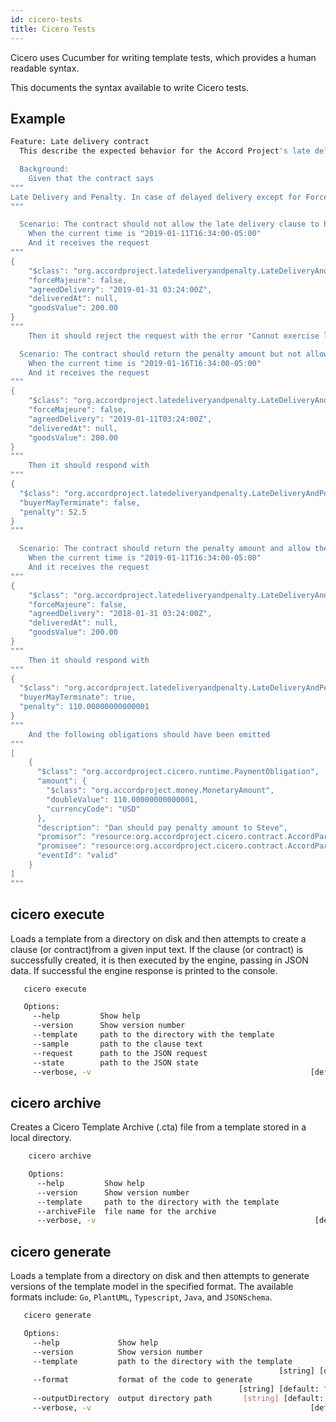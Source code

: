 ```yaml
---
id: cicero-tests
title: Cicero Tests
---
```


Cicero uses Cucumber for writing template tests, which provides a human readable syntax.

This documents the syntax available to write Cicero tests.

## Example

```bash
Feature: Late delivery contract
  This describe the expected behavior for the Accord Project's late delivery and penalty contract

  Background:
    Given that the contract says
"""
Late Delivery and Penalty. In case of delayed delivery except for Force Majeure cases, "Dan" (the Seller) shall pay to "Steve" (the Buyer) for every 2 days of delay penalty amounting to 10.5% of the total value of the Equipment whose delivery has been delayed. Any fractional part of a days is to be considered a full days. The total amount of penalty shall not however, exceed 55% of the total value of the Equipment involved in late delivery. If the delay is more than 15 days, the Buyer is entitled to terminate this Contract.
"""

  Scenario: The contract should not allow the late delivery clause to be triggered when the delivery is on time
    When the current time is "2019-01-11T16:34:00-05:00"
    And it receives the request
"""
{
    "$class": "org.accordproject.latedeliveryandpenalty.LateDeliveryAndPenaltyRequest",
    "forceMajeure": false,
    "agreedDelivery": "2019-01-31 03:24:00Z",
    "deliveredAt": null,
    "goodsValue": 200.00
}
"""
    Then it should reject the request with the error "Cannot exercise late delivery before delivery date"

  Scenario: The contract should return the penalty amount but not allow the buyer to terminate
    When the current time is "2019-01-16T16:34:00-05:00"
    And it receives the request
"""
{
    "$class": "org.accordproject.latedeliveryandpenalty.LateDeliveryAndPenaltyRequest",
    "forceMajeure": false,
    "agreedDelivery": "2019-01-11T03:24:00Z",
    "deliveredAt": null,
    "goodsValue": 200.00
}
"""
    Then it should respond with
"""
{
  "$class": "org.accordproject.latedeliveryandpenalty.LateDeliveryAndPenaltyResponse",
  "buyerMayTerminate": false,
  "penalty": 52.5
}
"""

  Scenario: The contract should return the penalty amount and allow the buyer to terminate
    When the current time is "2019-01-11T16:34:00-05:00"
    And it receives the request
"""
{
    "$class": "org.accordproject.latedeliveryandpenalty.LateDeliveryAndPenaltyRequest",
    "forceMajeure": false,
    "agreedDelivery": "2018-01-31 03:24:00Z",
    "deliveredAt": null,
    "goodsValue": 200.00
}
"""
    Then it should respond with
"""
{
  "$class": "org.accordproject.latedeliveryandpenalty.LateDeliveryAndPenaltyResponse",
  "buyerMayTerminate": true,
  "penalty": 110.00000000000001
}
"""
    And the following obligations should have been emitted
"""
[
    {
      "$class": "org.accordproject.cicero.runtime.PaymentObligation",
      "amount": {
        "$class": "org.accordproject.money.MonetaryAmount",
        "doubleValue": 110.00000000000001,
        "currencyCode": "USD"
      },
      "description": "Dan should pay penalty amount to Steve",
      "promisor": "resource:org.accordproject.cicero.contract.AccordParty#Dan",
      "promisee": "resource:org.accordproject.cicero.contract.AccordParty#Steve",
      "eventId": "valid"
    }
]
"""
```

## cicero execute

Loads a template from a directory on disk and then attempts to create a clause (or contract)from a given input
text. If the clause (or contract) is successfully created, it is then executed by the engine, passing in JSON data. If successful the
engine response is printed to the console.

```bash
   cicero execute

   Options:
     --help         Show help                                             [boolean]
     --version      Show version number                                   [boolean]
     --template     path to the directory with the template                [string]
     --sample       path to the clause text                                [string]
     --request      path to the JSON request                                [array]
     --state        path to the JSON state                                 [string]
     --verbose, -v                                                 [default: false]
```

## cicero archive

Creates a Cicero Template Archive (.cta) file from a template stored in a local directory.

```sh
    cicero archive

    Options:
      --help         Show help                                             [boolean]
      --version      Show version number                                   [boolean]
      --template     path to the directory with the template                [string]
      --archiveFile  file name for the archive                              [string]
      --verbose, -v                                                 [default: false]
```

## cicero generate

Loads a template from a directory on disk and then attempts to generate versions of the template model in the specified format.
The available formats include: `Go`, `PlantUML`, `Typescript`, `Java`, and `JSONSchema`.

```bash
   cicero generate

   Options:
     --help             Show help                                         [boolean]
     --version          Show version number                               [boolean]
     --template         path to the directory with the template
                                                            [string] [default: "."]
     --format           format of the code to generate
                                                   [string] [default: "JSONSchema"]
     --outputDirectory  output directory path       [string] [default: "./output/"]
     --verbose, -v                                                 [default: false]
```
